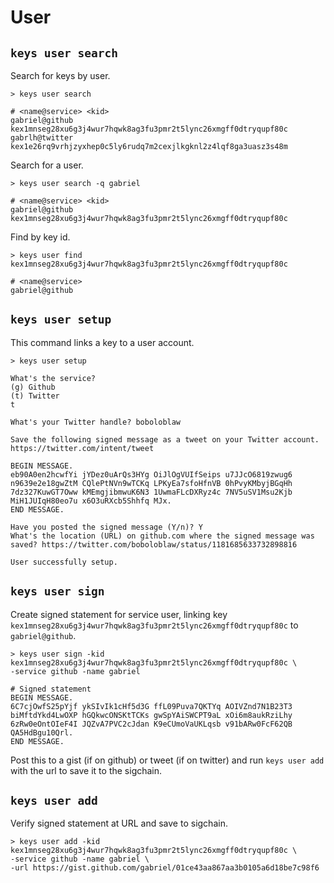 # User

## `keys user search`

Search for keys by user.

```shell
> keys user search

# <name@service> <kid>
gabriel@github kex1mnseg28xu6g3j4wur7hqwk8ag3fu3pmr2t5lync26xmgff0dtryqupf80c
gabrlh@twitter kex1e26rq9vrhjzyxhep0c5ly6rudq7m2cexjlkgknl2z4lqf8ga3uasz3s48m
```

Search for a user.

```shell
> keys user search -q gabriel

# <name@service> <kid>
gabriel@github kex1mnseg28xu6g3j4wur7hqwk8ag3fu3pmr2t5lync26xmgff0dtryqupf80c
```

Find by key id.

```shell
> keys user find kex1mnseg28xu6g3j4wur7hqwk8ag3fu3pmr2t5lync26xmgff0dtryqupf80c

# <name@service>
gabriel@github
```

## `keys user setup`

This command links a key to a user account.

```shell
> keys user setup

What's the service?
(g) Github
(t) Twitter
t

What's your Twitter handle? boboloblaw

Save the following signed message as a tweet on your Twitter account.
https://twitter.com/intent/tweet

BEGIN MESSAGE.
eb90A0en2hcwfYi jYDez0uArQs3HYg OiJlOgVUIfSeips u7JJcO6819zwug6
n9639e2e18gwZtM CQlePtNVn9wTCKq LPKyEa7sfoHfnVB 0hPvyKMbyjBGqHh
7dz327KuwGT7Oww kMEmgjibmwuK6N3 1UwmaFLcDXRyz4c 7NV5uSV1Msu2Kjb
MiH1JUIqH80eo7u x6O3uRXcb5Shhfq MJx.
END MESSAGE.

Have you posted the signed message (Y/n)? Y
What's the location (URL) on github.com where the signed message was saved? https://twitter.com/boboloblaw/status/1181685633732898816

User successfully setup.
```

## `keys user sign`

Create signed statement for service user, linking key `kex1mnseg28xu6g3j4wur7hqwk8ag3fu3pmr2t5lync26xmgff0dtryqupf80c` to `gabriel@github`.

```shell
> keys user sign -kid kex1mnseg28xu6g3j4wur7hqwk8ag3fu3pmr2t5lync26xmgff0dtryqupf80c \
-service github -name gabriel

# Signed statement
BEGIN MESSAGE.
6C7cjOwfS25pYjf ykSIvIk1cHf5d3G ffL09Puva7QKTYq AOIVZnd7N1B23T3
biMftdYkd4LwOXP hGQkwcONSKtTCKs gwSpYAiSWCPT9aL xOi6m8aukRziLhy
6zRw0eOntOIeF4I JQZvA7PVC2cJdan K9eCUmoVaUKLqsb v91bARw0FcF62QB
QA5HdBgu10Qrl.
END MESSAGE.
```

Post this to a gist (if on github) or tweet (if on twitter) and run `keys user add` with the url to save it to the sigchain.

## `keys user add`

Verify signed statement at URL and save to sigchain.

```shell
> keys user add -kid kex1mnseg28xu6g3j4wur7hqwk8ag3fu3pmr2t5lync26xmgff0dtryqupf80c \
-service github -name gabriel \
-url https://gist.github.com/gabriel/01ce43aa867aa3b0105a6d18be7c98f6
```
